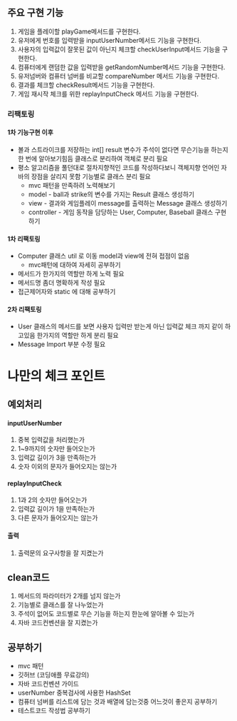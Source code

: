 ## 주요 구현 기능
1. 게임을 플레이할 playGame메서드를 구현한다.
2. 유저에게 번호를 입력받을 inputUserNumber메서드 기능을 구현한다.
3. 사용자의 입력값이 잘못된 값이 아닌지 체크할 checkUserInput메서드 기능을 구현한다.
4. 컴퓨터에게 랜덤한 값을 입력받을 getRandomNumber메서드 기능을 구현한다.
5. 유저넘버와 컴퓨터 넘버를 비교할 compareNumber 메서드 기능을 구현한다.
6. 결과를 체크할 checkResult메서드 기능을 구현한다.
7. 게임 재시작 체크를 위한 replayInputCheck 메서드 기능을 구현한다.

### 리팩토링
#### 1차 기능구현 이후
* 볼과 스트라이크를 저장하는 int[] result 변수가 주석이 없다면 무슨기능을 하는지 한 번에 알아보기힘듬 클래스로 분리하여 객체로 분리 필요
* 평소 알고리즘을 풀던대로 절차지향적인 코드를 작성하다보니 객체지향 언어인 자바의 장점을 살리지 못함 기능별로 클래스 분리 필요
    * mvc 패턴을 만족하려 노력해보기
    * model - ball과 strike의 변수를 가지는 Result 클래스 생성하기
    * view - 결과와 게임플레이 message를 출력하는 Message 클래스 생성하기
    * controller - 게임 동작을 담당하는 User, Computer, Baseball 클래스 구현하기 
#### 1차 리팩토링
* Computer 클래스 util 로 이동 model과 view에 전혀 접점이 없음
  * mvc패턴에 대하여 자세히 공부하기 
* 메서드가 한가지의 역할만 하게 노력 필요
* 메서드명 좀더 명확하게 작성 필요
* 접근제어자와 static 에 대해 공부하기
#### 2차 리팩토링 
* User 클래스의 메서드를 보면 사용자 입력만 받는게 아닌 입력값 체크 까지 같이 하고있음 한가지의 역할만 하게 분리 필요
* Message Import 부분 수정 필요

# 나만의 체크 포인트
## 예외처리
#### inputUserNumber
1. 중복 입력값을 처리했는가
2. 1~9까지의 숫자만 들어오는가
3. 입력값 길이가 3을 만족하는가
4. 숫자 이외의 문자가 들어오지는 않는가

#### replayInputCheck
1. 1과 2의 숫자만 들어오는가
2. 입력값 길이가 1을 만족하는가
3. 다른 문자가 들어오지는 않는가

#### 출력
1. 출력문의 요구사항을 잘 지켰는가

## clean코드
1. 메서드의 파라미터가 2개를 넘지 않는가
2. 기능별로 클래스를 잘 나누었는가
3. 주석이 없어도 코드별로 무슨 기능을 하는지 한눈에 알아볼 수 있는가
4. 자바 코드컨벤션을 잘 지켰는가

## 공부하기
* mvc 패턴
* 깃허브 (코딩애플 무료강의)
* 자바 코드컨벤션 가이드
* userNumber 중복검사에 사용한 HashSet 
* 컴퓨터 넘버를 리스트에 담는 것과 배열에 담는것중 어느것이 좋은지 공부하기
* 테스트코드 작성법 공부하기


